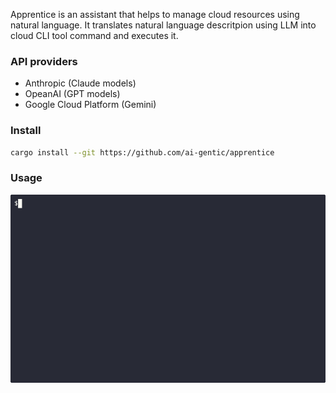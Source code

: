 Apprentice is an assistant that helps to manage cloud resources using natural language.
It translates natural language descritpion using LLM into cloud CLI tool command and executes it.

### API providers

- Anthropic (Claude models)
- OpeanAI (GPT models)
- Google Cloud Platform (Gemini)

### Install

```bash
cargo install --git https://github.com/ai-gentic/apprentice
```

### Usage

![apprentice --goal=gcp --model=gemini-1.5-pro-002 --model-provider=gcp --api-key=<your-key> --message="List all cloud sql instances"](doc/img.gif)
